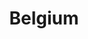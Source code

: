 ---
title: Belgium
featured: false
private: false # do not show in list, only as feature
params:
  sort_order: desc

resources:

# Brussels
- src: A_IMG_3692_feature.JPEG
  title: |
    Brussels: Cinquantenaire Arcade.

- src: A_IMG_3698.JPEG
  title: |
    Brussels: Cinquantenaire Arcade.

- src: A_IMG_3717.JPEG
  title: |
    Brussels: Manneken Pis, which translates to "Little Pissing Man" in Dutch, is a 55 cm tall fountain sculpture located in central Brussels, depicting a naked little boy urinating into the fountain's basin.

- src: A_IMG_3726.JPEG
  title: |
    Brussels: A beautiful specimen of Chicken of the woods mushroom (Laetiporus).

- src: A_IMG_3735.JPEG
  title: Brussels

- src: A_IMG_3776.JPEG
  title: |
    Brussels: This is the city where Smurfs (Les Schtroumpfs) came to be.

- src: A_IMG_3783.JPEG
  title: |
    Brussels: One of the few places where you can still play unlimited pinball. 

- src: A_IMG_3802.JPEG
  title: Brussels

# Ghent
- src: B_IMG_1029.JPEG
  title: |
    Ghent: Stunning buildings line the Graslei quay on the right bank of the Leie River.

- src: B_IMG_1032.JPEG
  title: Ghent 💙

- src: B_IMG_3737.JPEG
  title: |
    Ghent: Belfry of Ghent with a fire-breathing dragon overseeing the city (the dragon actually spits fire—only for truly big occasions, though).

- src: B_IMG_3743.JPEG
  title: |
    Ghent: Stunning buildings line the Graslei quay on the right bank of the Leie River.

- src: B_IMG_3745.JPEG
  title: |
    Ghent: Stunning buildings line the Graslei quay on the right bank of the Leie River.

- src: B_IMG_3746.JPEG
  title: |
    Ghent: Stunning buildings line the Graslei quay on the right bank of the Leie River.

- src: B_IMG_3748.JPEG
  title: |
    Ghent: The Gravensteen Castle, a medieval fortress, was only taken over once since it was built in 1180—in 1949, when 138 University of Ghent students seized it to protest an increase in the price of beer.

- src: B_IMG_3752.JPEG
  title: |
    Ghent: Leie River.

- src: B_IMG_3753.JPEG
  title: |
    Ghent: Belfry of Ghent with a fire-breathing dragon overseeing the city (the dragon actually spits fire—only for truly big occasions, though).
---